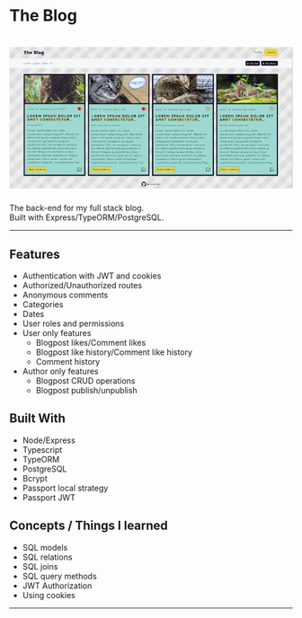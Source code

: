 # The Blog

# [![The Blog](/blog.png)](https://abstractdev.github.io/the-blog/)

The back-end for my full stack blog.</br>Built with Express/TypeORM/PostgreSQL.

---

## Features

- Authentication with JWT and cookies
- Authorized/Unauthorized routes
- Anonymous comments
- Categories
- Dates
- User roles and permissions
- User only features
  - Blogpost likes/Comment likes
  - Blogpost like history/Comment like history
  - Comment history
- Author only features
  - Blogpost CRUD operations
  - Blogpost publish/unpublish

## Built With

- Node/Express
- Typescript
- TypeORM
- PostgreSQL
- Bcrypt
- Passport local strategy
- Passport JWT

## Concepts / Things I learned

- SQL models
- SQL relations
- SQL joins
- SQL query methods
- JWT Authorization
- Using cookies

---
